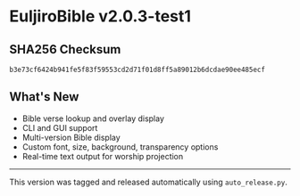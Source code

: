 # EuljiroBible v2.0.3-test1

## SHA256 Checksum
`b3e73cf6424b941fe5f83f59553cd2d71f01d8ff5a89012b6dcdae90ee485ecf`

## What's New
- Bible verse lookup and overlay display
- CLI and GUI support
- Multi-version Bible display
- Custom font, size, background, transparency options
- Real-time text output for worship projection

---

This version was tagged and released automatically using `auto_release.py`.
